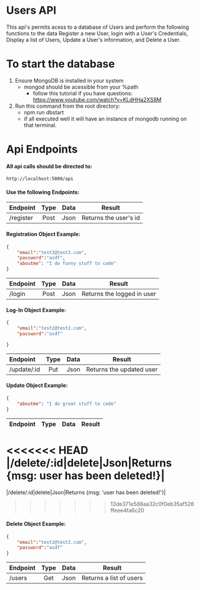 # Users API
This api's permits acess to a database of Users and perform the following functions to the data Register a new User, login with a User's Credentials, Display a list of Users, Update a User's information, and Delete a User.

# To start the database
1. Ensure MongoDB is installed in your system
    * mongod should be acessible from your %path
        * follow this tutorial if you have questions: https://www.youtube.com/watch?v=KLdHHa2XS8M
2. Run this command from the root directory:
    * npm run dbstart
    * if all executed well it will have an instance of mongodb running on that terminal.

# Api Endpoints
#### All api calls should be directed to:
```http://localhost:5000/api```
#### Use the following Endpoints:
| Endpoint | Type | Data | Result |
|:---------|:--:|:--:|:-:|
|/register|Post|Json|Returns the user's id
#### Registration Object Example:
```JSON
{
    "email":"test2@test2.com",
    "password":"asdf",
    "aboutme": "I do funny stuff to code"
}
```

| Endpoint | Type | Data | Result |
|:---------|:--:|:--:|:-:| 
|/login|Post|Json|Returns the logged in user|
#### Log-In Object Example:
```JSON
{
    "email":"test2@test2.com",
    "password":"asdf"

}
```


| Endpoint | Type | Data | Result |
|:---------|:--:|:--:|:-:| 
|/update/:id|Put|Json|Returns the updated user|
#### Update Object Example:
```JSON
{
    "aboutme": "I do great stuff to code"
}
```

| Endpoint | Type | Data | Result |
|:---------|:--:|:--:|:-:| 
<<<<<<< HEAD
|/delete/:id|delete|Json|Returns {msg: user has been deleted!}|
=======
|/delete/:id|delete|Json|Returns {msg: 'user has been deleted!'}|
>>>>>>> 13de371e588aa32c0f0eb35af526ffeee4fa6c20
#### Delete Object Example:
```JSON
{
    "email":"test2@test2.com",
    "password":"asdf"
}
```

| Endpoint | Type | Data | Result |
|:---------|:--:|:--:|:-:|
|/users|Get|Json|Returns a list of users|

